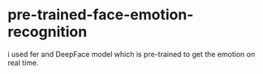 # pre-trained-face-emotion-recognition
i used fer and DeepFace model which is pre-trained to get the emotion on real time.
